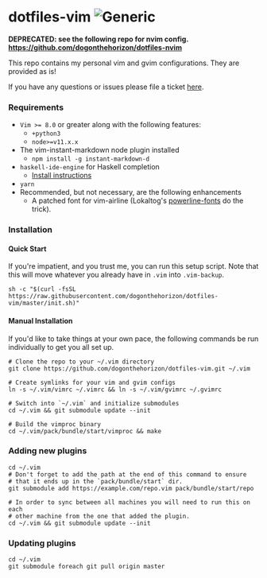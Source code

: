 # dotfiles-vim ![Generic](https://img.shields.io/badge/status-active-green.svg)

**DEPRECATED: see the following repo for nvim config.
https://github.com/dogonthehorizon/dotfiles-nvim**

This repo contains my personal vim and gvim configurations. They are provided
as is!

If you have any questions or issues please file a ticket [here][repo-issues].

### Requirements

  * `Vim >= 8.0` or greater along with the following features:
      * `+python3`
      * `node>=v11.x.x`
  * The vim-instant-markdown node plugin installed
      * `npm install -g instant-markdown-d`
  * `haskell-ide-engine` for Haskell completion
    * [Install instructions][hie-install]
  * `yarn`
  * Recommended, but not necessary, are the following enhancements
    * A patched font for vim-airline (Lokaltog's [powerline-fonts][fonts]
    do the trick).

### Installation

#### Quick Start

If you're impatient, and you trust me, you can run this setup script. Note that
this will move whatever you already have in `.vim` into `.vim-backup`.

```
sh -c "$(curl -fsSL https://raw.githubusercontent.com/dogonthehorizon/dotfiles-vim/master/init.sh)"
```

#### Manual Installation

If you'd like to take things at your own pace, the following commands be run
individually to get you all set up.

```
# Clone the repo to your ~/.vim directory
git clone https://github.com/dogonthehorizon/dotfiles-vim.git ~/.vim

# Create symlinks for your vim and gvim configs
ln -s ~/.vim/vimrc ~/.vimrc && ln -s ~/.vim/gvimrc ~/.gvimrc

# Switch into `~/.vim` and initialize submodules
cd ~/.vim && git submodule update --init

# Build the vimproc binary
cd ~/.vim/pack/bundle/start/vimproc && make
```

### Adding new plugins

```
cd ~/.vim
# Don't forget to add the path at the end of this command to ensure
# that it ends up in the `pack/bundle/start` dir.
git submodule add https://example.com/repo.vim pack/bundle/start/repo

# In order to sync between all machines you will need to run this on each
# other machine from the one that added the plugin.
cd ~/.vim && git submodule update --init
```

### Updating plugins

```
cd ~/.vim
git submodule foreach git pull origin master
```

[repo-issues]: https://github.com/dogonthehorizon/dotfiles-vim/issues
[fonts]: https://github.com/Lokaltog/powerline-fonts
[hie-install]: https://github.com/haskell/haskell-ide-engine#installation
